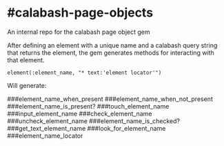 #calabash-page-objects
=====================

An internal repo for the calabash page object gem

After defining an element with a unique name and a calabash query string that returns the element, the gem generates methods for interacting with that element.

`element(:element_name, "* text:'element locator'")`


Will generate:

###element_name_when_present
###element_name_when_not_present
###element_name_is_present?
###touch_element_name
###input_element_name
###check_element_name
###uncheck_element_name
###element_name_is_checked?
###get_text_element_name
###look_for_element_name
###element_name_locator
